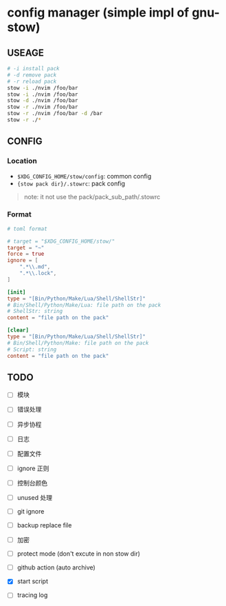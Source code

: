 # config manager (simple impl of gnu-stow)

## USEAGE

```sh
# -i install pack
# -d remove pack
# -r reload pack
stow -i ./nvim /foo/bar
stow -i ./nvim /foo/bar
stow -d ./nvim /foo/bar
stow -r ./nvim /foo/bar
stow -r ./nvim /foo/bar -d /bar
stow -r ./*
```

## CONFIG

### Location

- `$XDG_CONFIG_HOME/stow/config`: common config
- `{stow pack dir}/.stowrc`: pack config

> note: it not use the pack/pack_sub_path/.stowrc

### Format

```toml
# toml format

# target = "$XDG_CONFIG_HOME/stow/"
target = "~"
force = true
ignore = [
    ".*\\.md",
    ".*\\.lock",
]

[init]
type = "[Bin/Python/Make/Lua/Shell/ShellStr]"
# Bin/Shell/Python/Make/Lua: file path on the pack
# ShellStr: string
content = "file path on the pack"

[clear]
type = "[Bin/Python/Make/Lua/Shell/ShellStr]"
# Bin/Shell/Python/Make: file path on the pack
# Script: string
content = "file path on the pack"
```

## TODO

- [ ] 模块
- [ ] 错误处理
- [ ] 异步协程
- [ ] 日志
- [ ] 配置文件
- [ ] ignore 正则
- [ ] 控制台颜色
- [ ] unused 处理
- [ ] git ignore
- [ ] backup replace file
- [ ] 加密
- [ ] protect mode (don't excute in non stow dir)
- [ ] github action (auto archive)

- [x] start script
- [ ] tracing log
